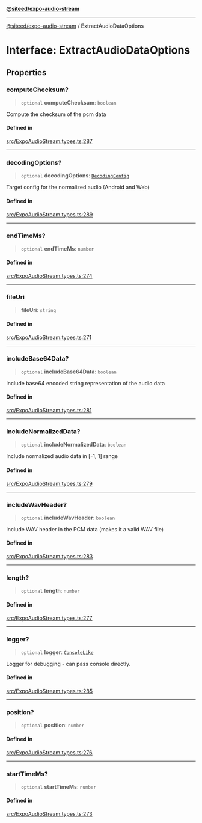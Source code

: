 [**@siteed/expo-audio-stream**](../README.md)

***

[@siteed/expo-audio-stream](../README.md) / ExtractAudioDataOptions

# Interface: ExtractAudioDataOptions

## Properties

### computeChecksum?

> `optional` **computeChecksum**: `boolean`

Compute the checksum of the pcm data

#### Defined in

[src/ExpoAudioStream.types.ts:287](https://github.com/deeeed/expo-audio-stream/blob/356d3f40ffb66806eeecb86d12bcbe5d60b7eea6/packages/expo-audio-stream/src/ExpoAudioStream.types.ts#L287)

***

### decodingOptions?

> `optional` **decodingOptions**: [`DecodingConfig`](DecodingConfig.md)

Target config for the normalized audio (Android and Web)

#### Defined in

[src/ExpoAudioStream.types.ts:289](https://github.com/deeeed/expo-audio-stream/blob/356d3f40ffb66806eeecb86d12bcbe5d60b7eea6/packages/expo-audio-stream/src/ExpoAudioStream.types.ts#L289)

***

### endTimeMs?

> `optional` **endTimeMs**: `number`

#### Defined in

[src/ExpoAudioStream.types.ts:274](https://github.com/deeeed/expo-audio-stream/blob/356d3f40ffb66806eeecb86d12bcbe5d60b7eea6/packages/expo-audio-stream/src/ExpoAudioStream.types.ts#L274)

***

### fileUri

> **fileUri**: `string`

#### Defined in

[src/ExpoAudioStream.types.ts:271](https://github.com/deeeed/expo-audio-stream/blob/356d3f40ffb66806eeecb86d12bcbe5d60b7eea6/packages/expo-audio-stream/src/ExpoAudioStream.types.ts#L271)

***

### includeBase64Data?

> `optional` **includeBase64Data**: `boolean`

Include base64 encoded string representation of the audio data

#### Defined in

[src/ExpoAudioStream.types.ts:281](https://github.com/deeeed/expo-audio-stream/blob/356d3f40ffb66806eeecb86d12bcbe5d60b7eea6/packages/expo-audio-stream/src/ExpoAudioStream.types.ts#L281)

***

### includeNormalizedData?

> `optional` **includeNormalizedData**: `boolean`

Include normalized audio data in [-1, 1] range

#### Defined in

[src/ExpoAudioStream.types.ts:279](https://github.com/deeeed/expo-audio-stream/blob/356d3f40ffb66806eeecb86d12bcbe5d60b7eea6/packages/expo-audio-stream/src/ExpoAudioStream.types.ts#L279)

***

### includeWavHeader?

> `optional` **includeWavHeader**: `boolean`

Include WAV header in the PCM data (makes it a valid WAV file)

#### Defined in

[src/ExpoAudioStream.types.ts:283](https://github.com/deeeed/expo-audio-stream/blob/356d3f40ffb66806eeecb86d12bcbe5d60b7eea6/packages/expo-audio-stream/src/ExpoAudioStream.types.ts#L283)

***

### length?

> `optional` **length**: `number`

#### Defined in

[src/ExpoAudioStream.types.ts:277](https://github.com/deeeed/expo-audio-stream/blob/356d3f40ffb66806eeecb86d12bcbe5d60b7eea6/packages/expo-audio-stream/src/ExpoAudioStream.types.ts#L277)

***

### logger?

> `optional` **logger**: [`ConsoleLike`](../type-aliases/ConsoleLike.md)

Logger for debugging - can pass console directly.

#### Defined in

[src/ExpoAudioStream.types.ts:285](https://github.com/deeeed/expo-audio-stream/blob/356d3f40ffb66806eeecb86d12bcbe5d60b7eea6/packages/expo-audio-stream/src/ExpoAudioStream.types.ts#L285)

***

### position?

> `optional` **position**: `number`

#### Defined in

[src/ExpoAudioStream.types.ts:276](https://github.com/deeeed/expo-audio-stream/blob/356d3f40ffb66806eeecb86d12bcbe5d60b7eea6/packages/expo-audio-stream/src/ExpoAudioStream.types.ts#L276)

***

### startTimeMs?

> `optional` **startTimeMs**: `number`

#### Defined in

[src/ExpoAudioStream.types.ts:273](https://github.com/deeeed/expo-audio-stream/blob/356d3f40ffb66806eeecb86d12bcbe5d60b7eea6/packages/expo-audio-stream/src/ExpoAudioStream.types.ts#L273)

